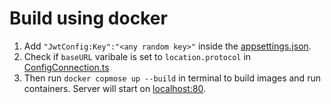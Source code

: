 # Build using docker
1. Add ```"JwtConfig:Key":"<any random key>"``` inside the [appsettings.json](VerseSketch.Backend/VerseSketch.Backend/appsettings.json).
2. Check if ```baseURL``` varibale is set to ```location.protocol``` in [ConfigConnection.ts](verseSketch-frontend/src/misc/ConnectionConfig.ts)
3. Then run ```docker copmose up --build``` in terminal to build images and run containers. Server will start on [localhost:80](http://localhost:80).
